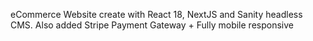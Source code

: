 eCommerce Website create with React 18, NextJS and Sanity headless CMS. Also added Stripe Payment Gateway + Fully mobile responsive

